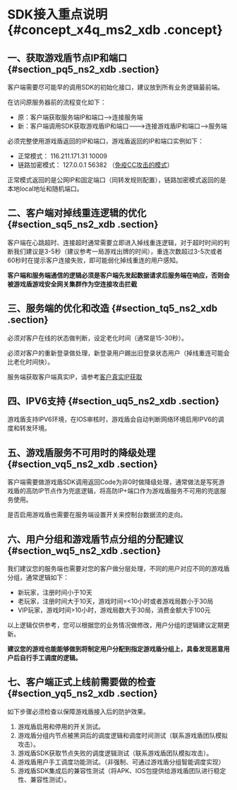 # SDK接入重点说明 {#concept_x4q_ms2_xdb .concept}

## 一、获取游戏盾节点IP和端口 {#section_pq5_ns2_xdb .section}

客户端需要尽可能早的调用SDK的初始化接口，建议放到所有业务逻辑最前端。

在访问原服务器前的流程变化如下：

-   原：客户端获取服务端IP和端口——\>连接服务端
-   新：客户端调用SDK获取游戏盾IP和端口——-\>连接游戏盾IP和端口——\>服务端

必须完整使用游戏盾返回的IP和端口，游戏盾返回的IP和端口实例如下：

-   正常模式： 116.211.171.31 10009
-   链路加密模式： 127.0.0.1 56382 （[免疫CC攻击的模式](../../../../intl.zh-CN/用户指南/隧道加密模式.md#)）

正常模式返回的是公网IP和固定端口（同转发规则配置），链路加密模式返回的是本地local地址和随机端口。

## 二、客户端对掉线重连逻辑的优化 {#section_sq5_ns2_xdb .section}

客户端在心跳超时、连接超时通常需要立即进入掉线重连逻辑，对于超时时间的判断我们建议是3-5秒（建议参考一局游戏出牌的时间），重连次数超过3-5次或者60秒时在提示客户连接失败，即可能弱化掉线重连的用户感知。

**客户端和服务端通信的逻辑必须是客户端先发起数据请求后服务端在响应，否则会被游戏盾游戏安全网关集群作为空连接攻击拦截**

## 三、服务端的优化和改造 {#section_tq5_ns2_xdb .section}

必须对客户在线的状态做判断，设定老化时间（通常是15-30秒）。

必须对客户的重新登录做处理，新登录用户踢出旧登录状态用户（掉线重连可能会比老化时间快）。

服务端获取客户端真实IP，请参考[客户真实IP获取](../../../../intl.zh-CN/用户指南/客户真实IP获取.md#)

## 四、IPV6支持 {#section_uq5_ns2_xdb .section}

游戏盾支持IPV6环境，在IOS审核时，游戏盾会自动判断网络环境启用IPV6的调度和转发环境。

## 五、游戏盾服务不可用时的降级处理 {#section_vq5_ns2_xdb .section}

客户端需要做游戏盾SDK调用返回Code为非0时做降级处理，通常做法是写死游戏盾的高防IP节点作为兜底逻辑，将高防IP+端口作为游戏盾服务不可用的兜底服务使用。

是否启用游戏盾也需要在服务端设置开关来控制台数据流的走向。

## 六、用户分组和游戏盾节点分组的分配建议 {#section_wq5_ns2_xdb .section}

我们建议您的服务端也需要对您的客户做分层处理，不同的用户对应不同的游戏盾分组，通常逻辑如下：

-   新玩家，注册时间小于10天
-   老玩家，注册时间大于10天，游戏时间=<10小时或者游戏局数小于30局
-   VIP玩家，游戏时间\>10小时，游戏局数大于30局，消费金额大于100元

以上逻辑仅供参考，您可以根据您的业务情况做修改，用户分组的逻辑建议定期更新。

**建议您的游戏也能能够做到将制定用户分配到指定游戏盾分组上，具备发现恶意用户后自行手工调度的逻辑。**

## 七、客户端正式上线前需要做的检查 {#section_yq5_ns2_xdb .section}

如下步骤必须检查以保障游戏盾接入后的防护效果。

1.  游戏盾启用和停用的开关测试。
2.  游戏盾分组内节点被黑洞后的调度逻辑和调度时间测试（联系游戏盾团队模拟攻击）。
3.  游戏盾SDK获取节点失败的调度逻辑测试（联系游戏盾团队模拟攻击）。
4.  游戏盾用户手工调度功能测试。（非强制、可通过游戏盾分组智能调度实现）
5.  游戏盾SDK集成后的兼容性测试（将APK、IOS包提供给游戏盾团队进行稳定性、兼容性测试）。

